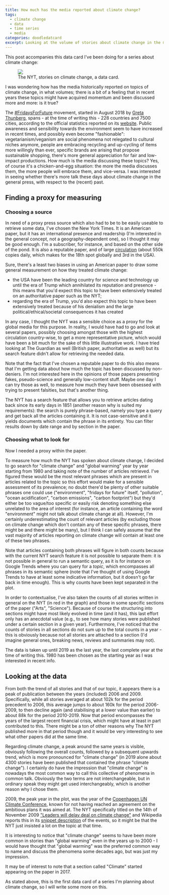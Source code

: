 ```yaml
---
title: How much has the media reported about climate change?
tags:
  - climate change
  - data
  - time series
  - media
categories: doodledatcard
excerpt: Looking at the volume of stories about climate change in the media to assess how this area has been discussed historically, a case from the New York Times.
---
```


This post accompanies this data card I've been doing for a series about climate change:

<figure class="align-center" style="width: 600px">
  <img src="{{ site.url }}{{site.posts_images_path}}nyt-climate-change.jpg">
  <figcaption>The NYT, stories on climate change, a data card.</figcaption>
</figure>

I was wondering how has the media historically reported on topics of climate change, in what volumes; there is a bit of a feeling that in recent years these topics might have acquired momentum and been discussed more and more: is it true?

The [#FridaysForFuture](https://twitter.com/Fridays4future) movement, started in August 2018 by [Greta Thunberg](https://twitter.com/GretaThunberg), spans - at the time of writing this - 228 countries and 7500 cities, according to the official statistics reported on its [website](https://www.fridaysforfuture.org/statistics/graph). Public awareness and sensibility towards the environment seem to have increased in recent times, and possibly even become "fashionable": vegetarianism/veganism are social phenomena not relegated to cultural niches anymore, people are embracing recycling and up-cycling of items more willingly than ever, specific brands are arising that propose sustainable shopping, there's more general appreciation for fair and low-impact productions. How much is the media discussing these topics? Yes, of course it's a chicken-and-egg situation: the more the media discusses them, the more people will embrace them, and vice-versa. I was interested in seeing whether there's more talk these days about climate change in the general press, with respect to the (recent) past.

## Finding a proxy for measuring

### Choosing a source

In need of a proxy press source which also had to be to be easily useable to retrieve some data, I've chosen the New York Times. It is an American paper, but it has an international presence and readership (I'm interested in the general concept, not a geography-dependent one), so I thought it may be good enough. I'm a subscriber, for instance, and based on the other side of the pond.
 It is also a reputable paper, and of large [circulation](https://en.wikipedia.org/wiki/The_New_York_Times#cite_note-11) (about 550k copies daily, which makes for the 18th spot globally and 3rd in the USA).

Sure, there's a least two biases in using an American paper to draw some general measurement on how they treated climate change:
* the USA have been the leading country for science and technology up until the era of Trump which annihilated its reputation and presence - this means that you'd expect this topic to have been extensively treated on an authoritative paper such as the NYT;
* regarding the era of Trump, you'd also expect this topic to have been extensively treated because of his denialism and the large political/ethical/societal consequences it has created

In any case, I thought the NYT was a sensible choice as a proxy for the global media for this purpose. In reality, I would have had to go and look at several papers, possibly choosing amongst those with the highest circulation country-wise, to get a more representative picture, which would have been a bit much for the sake of this little illustrative work. I have tried looking at The Guardian as well (British paper, authoritative as well) but its search feature didn't allow for retrieving the needed data.

Note that the fact that I've chosen a reputable paper to do this also means that I'm getting data about how much the topic has been discussed by non-deniers. I'm not interested here in the opinions of those papers presenting fakes, pseudo-science and generally low-content stuff. Maybe one day I can try those as well, to measure how much they have been obsessed with trying to present falsities, but that's another thing.

The NYT has a search feature that allows you to retrieve articles dating back since its early days in 1851 (another reason why is suited my requirements): the search is purely phrase-based, namely you type a query and get back all the articles containing it. It is not case-sensitive and it yields documents which contain the phrase in its entirety. You can filter results down by date range and by section in the paper.

### Choosing what to look for

Now I needed a proxy within the paper.

To measure how much the NYT has spoken about climate change, I decided to go search for "climate change" and "global warming" year by year starting from 1980 and taking note of the number of articles retrieved. I've figured these would be the most relevant phrases which are present in articles related to the topic so this effort would make for a sensible assessment of its prevalence; no doubt there'd be plenty of other suitable phrases one could use ("environment", "fridays for future" itself, "pollution", "ocean acidification", "carbon emissions", "carbon footprint") but they'd either be too vague/too specific or easily risk denoting something else unrelated to the area of interest (for instance, an article containing the word "environment" might not talk about climate change at all).
However, I'm certainly underestimating the count of relevant articles (by excluding those on climate change which don't contain any of these specific phrases, there might be and there might be many), but I think I can safely assume that the vast majority of articles reporting on climate change will contain at least one of these two phrases.

Note that articles containing both phrases will figure in both counts because with the current NYT search feature it is not possible to separate them: it is not possible in general to run a semantic query, as it is for instance on Google Trends where you can query for a _topic_, which encompasses all phrases in its semantic sphere (note that I've thought of using Google Trends to have at least some indicative information, but it doesn't go far back in time enough). This is why counts have been kept separated in the plot.

In order to contextualise, I've also taken the counts of all stories written in general on the NYT (in red in the graph) and those in some specific sections of the paper ("Arts", "Science"). Because of course the structuring into sections might have most likely evolved in time (and it has), this last effort only has an anecdotal value (e.g., to see how many stories were published under a certain section in a given year). Furthermore, I've noticed that the counts of stories in all sections do not sum up to the total counts in a year - this is obviously because not all stories are attached to a section (I'd imagine general ones, breaking news, reviews and summaries may not).

The data is taken up until 2019 as the last year, the last complete year at the time of writing this. 1980 has been chosen as the starting year as I was interested in recent info.

## Looking at the data

From both the trend of all stories and that of our topic, it appears there is a peak of publication between the years (included) 2006 and 2009. Specifically, while all stories averaged at about 102k for the period precedent to 2006, this average jumps to about 160k for the period 2006-2009, to then decline again (and stabilising at a lower value than earlier) to about 88k for the period 2010-2019.
Now that period encompasses the years of the largest recent financial crisis, which might have at least in part contributed to this. There might be a ton of other reasons why The NYT published more in that period though and it would be very interesting to see what other papers did at the same time.

Regarding climate change, a peak around the same years is visible, obviously following the overall counts, followed by a subsequent upwards trend, which is more pronounced for "climate change" (in 2019 alone about 4300 stories have been published that contained the phrase "climate change"). I certainly do have the impression that "climate change" is nowadays the most common way to call this collective of phenomena in common talk. Obviously the two terms are not interchangeable, but in ordinary speak they might get used interchangeably, which is another reason why I chose them.

2009, the peak year in the plot, was the year of the [Copenhagen UN Climate Conference](https://unfccc.int/process-and-meetings/conferences/past-conferences/copenhagen-climate-change-conference-december-2009/copenhagen-climate-change-conference-december-2009), known for not having reached an agreement on the ambitious plans it was aimed at. The NYT specifically titled on the 14th of November 2009 ["Leaders will delay deal on climate change"](https://www.nytimes.com/2009/11/15/world/asia/15prexy.html?_r=1) and Wikipedia reports this in its [snippet description](https://en.wikipedia.org/wiki/United_Nations_Climate_Change_conference#2009:_COP_15/CMP_5,_Copenhagen,_Denmark) of the events, so it might be that the NYT just insisted a lot on the topic at that time.

It is interesting to notice that "climate change" seems to have been more common in stories than "global warming" even in the years up to 2000 - I would have thought that "global warming" was the preferred common way to name and discuss the phenomena some decades ago, but was just my impression.

It may be of interest to note that a section called "Climate" started appearing on the paper in 2017.

As stated above, this is the first data card of a series I'm planning about climate change, so I will write some more on this.
